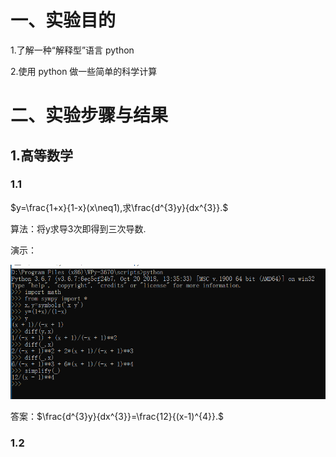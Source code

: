 # 一、实验目的
1.了解一种“解释型”语言 python

2.使用 python 做一些简单的科学计算
# 二、实验步骤与结果
## 1.高等数学
### 1.1
$y=\frac{1+x}{1-x}(x\neq1),求\frac{d^{3}y}{dx^{3}}.$

算法：将y求导3次即得到三次导数.

演示：

![](images/python1.png)

答案：$\frac{d^{3}y}{dx^{3}}=\frac{12}{(x-1)^{4}}.$
### 1.2
